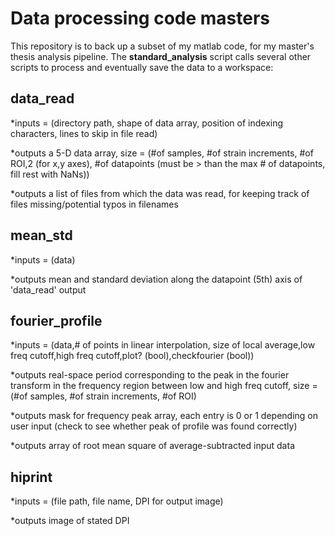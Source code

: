 # Data processing code masters

This repository is to back up a subset of my matlab code, for my master's thesis analysis pipeline. 
The <b>standard_analysis</b> script calls several other scripts to process and eventually save the data to a workspace:

## data_read
  *inputs = (directory path, shape of data array, position of indexing characters, lines to skip in file read)
  
  *outputs a 5-D data array, 
  size = (#of samples,
          #of strain increments,
          #of ROI,2 (for x,y axes),
          #of datapoints (must be > than the max # of datapoints, fill rest with NaNs))
          
  *outputs a list of files from which the data was read, for keeping track of files missing/potential typos in filenames

## mean_std
  *inputs = (data)
  
  *outputs mean and standard deviation along the datapoint (5th) axis of 'data_read' output
  
## fourier_profile
  *inputs = (data,# of points in linear interpolation, size of local average,low freq cutoff,high freq cutoff,plot? (bool),checkfourier     (bool))
  
  *outputs real-space period corresponding to the peak in the fourier transform in the frequency region between low and high freq cutoff,
  size = (#of samples,
          #of strain increments,
          #of ROI)
  
  *outputs mask for frequency peak array, each entry is 0 or 1 depending on user input (check to see whether peak of profile was found        correctly)
  
  *outputs array of root mean square of average-subtracted input data
  
## hiprint
 *inputs = (file path, file name, DPI for output image)
 
 *outputs image of stated DPI
 

  
  
